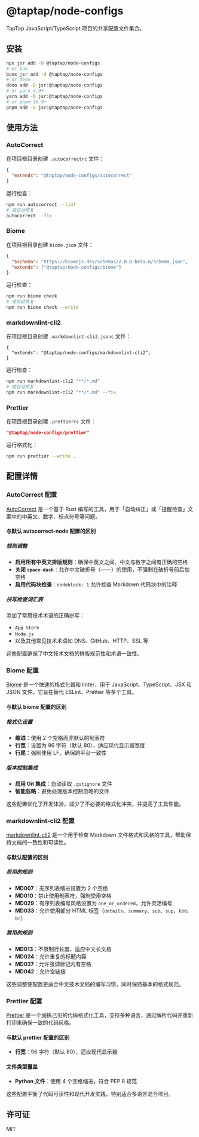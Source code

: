# @taptap/node-configs

TapTap JavaScript/TypeScript 项目的共享配置文件集合。

## 安装

```bash
npx jsr add -D @taptap/node-configs
# or bun
bunx jsr add -d @taptap/node-configs
# or deno
deno add -D jsr:@taptap/node-configs
# or yarn 4.9+
yarn add -D jsr:@taptap/node-configs
# or pnpm 10.9+
pnpm add -D jsr:@taptap/node-configs
```

## 使用方法

### AutoCorrect

在项目根目录创建 `.autocorrectrc` 文件：

```json
{
  "extends": "@taptap/node-configs/autocorrect"
}
```

运行检查：

```bash
npm run autocorrect --lint
# 或自动修复
autocorrect --fix
```

### Biome

在项目根目录创建 `biome.json` 文件：

```json
{
  "$schema": "https://biomejs.dev/schemas/2.0.0-beta.6/schema.json",
  "extends": ["@taptap/node-configs/biome"]
}
```

运行检查：

```bash
npm run biome check
# 或自动修复
npm run biome check --write
```

### markdownlint-cli2

在项目根目录创建 `.markdownlint-cli2.jsonc` 文件：

```jsonc
{
  "extends": "@taptap/node-configs/markdownlint-cli2",
}
```

运行检查：

```bash
npm run markdownlint-cli2 "**/*.md"
# 或自动修复
npm run markdownlint-cli2 "**/*.md" --fix
```

### Prettier

在项目根目录创建 `.prettierrc` 文件：

```json
"@taptap/node-configs/prettier"
```

运行格式化：

```bash
npm run prettier --write .
```

## 配置详情

### AutoCorrect 配置

[AutoCorrect](https://github.com/huacnlee/autocorrect) 是一个基于 Rust 编写的工具，用于「自动纠正」或「提醒检查」文案中的中英文、数字、标点符号等问题。

#### 与默认 autocorrect-node 配置的区别

##### 规则调整

- **启用所有中英文排版规则**：确保中英文之间、中文与数字之间有正确的空格
- **关闭 `space-dash`**：允许中文破折号（——）的使用，不强制在破折号前后加空格
- **启用代码块检查**：`codeblock: 1` 允许检查 Markdown 代码块中的注释

##### 拼写检查词汇表

添加了常用技术术语的正确拼写：

- `App Store`
- `Node.js`
- 以及其他常见技术术语如 DNS、GitHub、HTTP、SSL 等

这些配置确保了中文技术文档的排版规范性和术语一致性。

### Biome 配置

[Biome](https://biomejs.dev/) 是一个快速的格式化器和 linter，用于 JavaScript、TypeScript、JSX 和 JSON 文件。它旨在替代 ESLint、Prettier 等多个工具。

#### 与默认 biome 配置的区别

##### 格式化设置

- **缩进**：使用 2 个空格而非默认的制表符
- **行宽**：设置为 96 字符（默认 80），适应现代显示器宽度
- **行尾**：强制使用 LF，确保跨平台一致性

##### 版本控制集成

- **启用 Git 集成**：自动读取 `.gitignore` 文件
- **智能忽略**：避免处理版本控制忽略的文件

这些配置优化了开发体验，减少了不必要的格式化冲突，并提高了工具性能。

### markdownlint-cli2 配置

[markdownlint-cli2](https://github.com/DavidAnson/markdownlint-cli2) 是一个用于检查 Markdown 文件格式和风格的工具，帮助保持文档的一致性和可读性。

#### 与默认配置的区别

##### 启用的规则

- **MD007**：无序列表缩进设置为 2 个空格
- **MD010**：禁止使用制表符，强制使用空格
- **MD029**：有序列表编号风格设置为 `one_or_ordered`，允许灵活编号
- **MD033**：允许使用部分 HTML 标签（`details`、`summary`、`sub`、`sup`、`kbd`、`br`）

##### 禁用的规则

- **MD013**：不限制行长度，适应中文长文档
- **MD024**：允许重复的标题内容
- **MD037**：允许强调标记内有空格
- **MD042**：允许空链接

这些调整使配置更适合中文技术文档的编写习惯，同时保持基本的格式规范。

### Prettier 配置

[Prettier](https://prettier.io/) 是一个固执己见的代码格式化工具，支持多种语言，通过解析代码并重新打印来确保一致的代码风格。

#### 与默认 prettier 配置的区别

- **行宽**：96 字符（默认 80），适应现代显示器

#### 文件类型覆盖

- **Python 文件**：使用 4 个空格缩进，符合 PEP 8 规范

这些配置平衡了代码可读性和现代开发实践，特别适合多语言混合项目。

## 许可证

MIT
